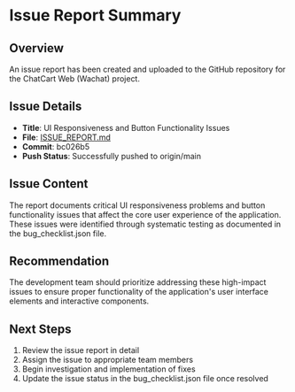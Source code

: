 # Issue Report Summary

## Overview
An issue report has been created and uploaded to the GitHub repository for the ChatCart Web (Wachat) project.

## Issue Details
- **Title**: UI Responsiveness and Button Functionality Issues
- **File**: [ISSUE_REPORT.md](../ISSUE_REPORT.md)
- **Commit**: bc026b5
- **Push Status**: Successfully pushed to origin/main

## Issue Content
The report documents critical UI responsiveness problems and button functionality issues that affect the core user experience of the application. These issues were identified through systematic testing as documented in the bug_checklist.json file.

## Recommendation
The development team should prioritize addressing these high-impact issues to ensure proper functionality of the application's user interface elements and interactive components.

## Next Steps
1. Review the issue report in detail
2. Assign the issue to appropriate team members
3. Begin investigation and implementation of fixes
4. Update the issue status in the bug_checklist.json file once resolved